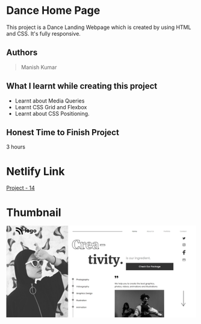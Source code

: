 
# Dance Home Page

This project is a Dance Landing Webpage which is created by using HTML and CSS. It's fully responsive.





## Authors

 >Manish Kumar


## What I learnt while creating this project

- Learnt about Media Queries
- Learnt CSS Grid and Flexbox
- Learnt about CSS Positioning.



## Honest Time to Finish Project

3 hours



# Netlify Link

[Project - 14](https://project-14-mk.netlify.app/)

# Thumbnail

![thumbnail_pic](thumbnail.jpg)
